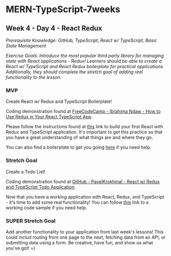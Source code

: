 # MERN-TypeScript-7weeks

## Week 4 - Day 4 - React Redux

*Prerequisite Knowledge: GitHub, TypeScript, React w/ TypeScript, Basic State Management*

*Exercise Goals: Introduce the most popular third party library for managing state with React applications - Redux! Learners should be able to create a React w/ TypeScript and React Redux boilerplate for practical applications. Additionally, they should complete the stretch goal of adding real functionality to the lesson.*

### MVP
Create React w/ Redux and TypeScript Boilerplate!  

Coding demonstration found at [FreeCodeCamp - Ibrahima Ndaw - How to Use Redux in Your React TypeScript App](https://github.com/PavelKrokhmal/react-redux-typescript-course).

Please follow the instructions found at [this](https://www.freecodecamp.org/news/how-to-use-redux-in-your-react-typescript-app/) link to build your first React with Redux and TypeScript application. It's important to get this practice so that you have a great understanding of what things are and where they go.

You can also find a boilerplate to get you going [here](https://github.com/Per-Scholas-Org/node-typescript-boilerplate) if you need help.

### Stretch Goal
Create a Todo List! 

Coding demonstration found at [GitHub - PavelKrokhmal - React w/ Redux and TypeScript Todo Application](https://github.com/PavelKrokhmal/react-redux-typescript-course).

Now that you have a working application with React, Redux, and TypeScript - it's time to add some real functionality! You can follow [this](https://github.com/PavelKrokhmal/react-redux-typescript-course) link to a working code sample if you need help.

### SUPER Stretch Goal
Add another functionality to your application from last week's lessons! This could includ routing from one page to the next, fetching data from an API, or submitting data using a form. Be creative, have fun, and show us what you've got! =)